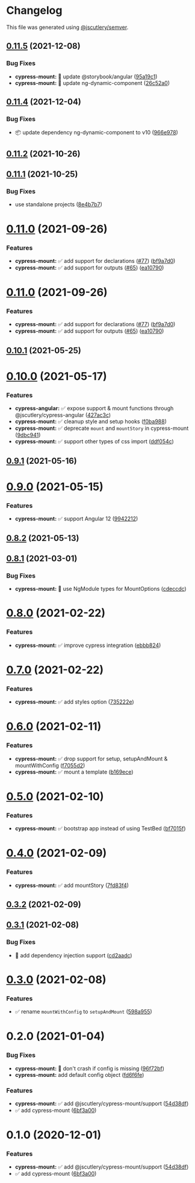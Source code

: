 # Changelog

This file was generated using [@jscutlery/semver](https://github.com/jscutlery/semver).

## [0.11.5](https://github.com/jscutlery/devkit/compare/cypress-mount-0.11.4...cypress-mount-0.11.5) (2021-12-08)


### Bug Fixes

* **cypress-mount:** 🐞 update @storybook/angular ([95a19c1](https://github.com/jscutlery/devkit/commit/95a19c169f24a79fcc95751439b28bbb516bb841))
* **cypress-mount:** 🐞 update ng-dynamic-component ([26c52a0](https://github.com/jscutlery/devkit/commit/26c52a065585864732720db53a33f7cde55b5ed2))



## [0.11.4](https://github.com/jscutlery/devkit/compare/cypress-mount-0.11.3...cypress-mount-0.11.4) (2021-12-04)


### Bug Fixes

* 📦 update dependency ng-dynamic-component to v10 ([966e978](https://github.com/jscutlery/devkit/commit/966e978821d70b560a090b589b1c22b3abb1d151))



## [0.11.2](https://github.com/jscutlery/test-utils/compare/cypress-mount-0.11.1...cypress-mount-0.11.2) (2021-10-26)



## [0.11.1](https://github.com/jscutlery/devkit/compare/cypress-mount-0.11.0...cypress-mount-0.11.1) (2021-10-25)


### Bug Fixes

* use standalone projects ([8e4b7b7](https://github.com/jscutlery/devkit/commit/8e4b7b7fc5405fa01b6114654211ac45ec9bfd5e))



# [0.11.0](https://github.com/jscutlery/devkit/compare/cypress-mount-0.10.1...cypress-mount-0.11.0) (2021-09-26)


### Features

* **cypress-mount:** ✅ add support for declarations ([#77](https://github.com/jscutlery/devkit/issues/77)) ([bf9a7d0](https://github.com/jscutlery/devkit/commit/bf9a7d07a7afcfec4a990b2ce17c5410abafccb7))
* **cypress-mount:** ✅ add support for outputs ([#65](https://github.com/jscutlery/devkit/issues/65)) ([ea10790](https://github.com/jscutlery/devkit/commit/ea107900273843c387da1dce023d61ec797d9d6f))



# [0.11.0](https://github.com/jscutlery/devkit/compare/cypress-mount-0.10.1...cypress-mount-0.11.0) (2021-09-26)


### Features

* **cypress-mount:** ✅ add support for declarations ([#77](https://github.com/jscutlery/devkit/issues/77)) ([bf9a7d0](https://github.com/jscutlery/devkit/commit/bf9a7d07a7afcfec4a990b2ce17c5410abafccb7))
* **cypress-mount:** ✅ add support for outputs ([#65](https://github.com/jscutlery/devkit/issues/65)) ([ea10790](https://github.com/jscutlery/devkit/commit/ea107900273843c387da1dce023d61ec797d9d6f))



## [0.10.1](https://github.com/jscutlery/devkit/compare/cypress-mount-0.10.0...cypress-mount-0.10.1) (2021-05-25)



# [0.10.0](https://github.com/jscutlery/devkit/compare/cypress-mount-0.9.1...cypress-mount-0.10.0) (2021-05-17)


### Features

* **cypress-angular:** ✅ expose support & mount functions through @jscutlery/cypress-angular ([427ac3c](https://github.com/jscutlery/devkit/commit/427ac3cdcb653a1cb7005bec822d304dc021b276))
* **cypress-mount:** ✅ cleanup style and setup hooks ([f0ba988](https://github.com/jscutlery/devkit/commit/f0ba98841e69457d20ee6bd54b49ecc43add5b39))
* **cypress-mount:** ✅ deprecate `mount` and `mountStory` in cypress-mount ([9dbc941](https://github.com/jscutlery/devkit/commit/9dbc941e738ee17ec8f5849ede54a14a298bf339))
* **cypress-mount:** ✅ support other types of css import ([ddf054c](https://github.com/jscutlery/devkit/commit/ddf054c5b5d53089cc3979b536df7bb8f59ee160))



## [0.9.1](https://github.com/jscutlery/devkit/compare/cypress-mount-0.9.0...cypress-mount-0.9.1) (2021-05-16)



# [0.9.0](https://github.com/jscutlery/devkit/compare/cypress-mount-0.8.2...cypress-mount-0.9.0) (2021-05-15)


### Features

* **cypress-mount:** ✅ support Angular 12 ([9942212](https://github.com/jscutlery/devkit/commit/99422127c3ed715447e21da4099f7011dad08c9b))



## [0.8.2](https://github.com/jscutlery/devkit/compare/cypress-mount-0.8.1...cypress-mount-0.8.2) (2021-05-13)



## [0.8.1](https://github.com/jscutlery/devkit/compare/cypress-mount-0.8.0...cypress-mount-0.8.1) (2021-03-01)


### Bug Fixes

* **cypress-mount:** 🐞 use NgModule types for MountOptions ([cdeccdc](https://github.com/jscutlery/devkit/commit/cdeccdc9b30c4b3503c7a989929d577ee8e0add3))



# [0.8.0](https://github.com/jscutlery/devkit/compare/cypress-mount-0.7.0...cypress-mount-0.8.0) (2021-02-22)


### Features

* **cypress-mount:** ✅ improve cypress integration ([ebbb824](https://github.com/jscutlery/devkit/commit/ebbb824af830496ac35fe6139d6c658d37d86b04))



# [0.7.0](https://github.com/jscutlery/devkit/compare/cypress-mount-0.6.0...cypress-mount-0.7.0) (2021-02-22)


### Features

* **cypress-mount:** ✅ add styles option ([735222e](https://github.com/jscutlery/devkit/commit/735222e348e7ff9715de0c454756df6e069609d3))



# [0.6.0](https://github.com/jscutlery/devkit/compare/cypress-mount-0.5.0...cypress-mount-0.6.0) (2021-02-11)


### Features

* **cypress-mount:** ✅ drop support for setup, setupAndMount & mountWithConfig ([f7055d2](https://github.com/jscutlery/devkit/commit/f7055d2c6e72eac0856602f56a57a79b781d60aa))
* **cypress-mount:** ✅ mount a template ([b169ece](https://github.com/jscutlery/devkit/commit/b169ece3995e115761ffaaa36e3be90049cd13f3))



# [0.5.0](https://github.com/jscutlery/devkit/compare/cypress-mount-0.4.0...cypress-mount-0.5.0) (2021-02-10)


### Features

* **cypress-mount:** ✅ bootstrap app instead of using TestBed ([bf7015f](https://github.com/jscutlery/devkit/commit/bf7015fc9a7c7006bda1aaa51cbbadc476e8628c))



# [0.4.0](https://github.com/jscutlery/devkit/compare/cypress-mount-0.3.2...cypress-mount-0.4.0) (2021-02-09)


### Features

* **cypress-mount:** ✅ add mountStory ([7fd83f4](https://github.com/jscutlery/devkit/commit/7fd83f4678cdc5355c357603388591a71ad14e33))



## [0.3.2](https://github.com/jscutlery/devkit/compare/cypress-mount-0.3.1...cypress-mount-0.3.2) (2021-02-09)



## [0.3.1](https://github.com/jscutlery/devkit/compare/cypress-mount-0.3.0...cypress-mount-0.3.1) (2021-02-08)


### Bug Fixes

* 🐞 add dependency injection support ([cd2aadc](https://github.com/jscutlery/devkit/commit/cd2aadc645b3b4134752b6f32eb5db317de4780d))



# [0.3.0](https://github.com/jscutlery/devkit/compare/cypress-mount-0.2.0...cypress-mount-0.3.0) (2021-02-08)


### Features

* ✅ rename `mountWithConfig` to `setupAndMount` ([598a955](https://github.com/jscutlery/devkit/commit/598a95517119f8fcebf120527c4d5e50fad50f47))



# 0.2.0 (2021-01-04)


### Bug Fixes

* **cypress-mount:** 🐞 don't crash if config is missing ([96f72bf](https://github.com/jscutlery/devkit/commit/96f72bf38b5993c1c28a62d5a5f2e2d9ff01f5f3))
* **cypress-mount:** add default config object ([fd6f6fe](https://github.com/jscutlery/devkit/commit/fd6f6fe28e6ec103b840b1617bebce8b8e9ccc89))


### Features

* **cypress-mount:** ✅ add @jscutlery/cypress-mount/support ([54d38df](https://github.com/jscutlery/devkit/commit/54d38dfd849afd9e93b388b0b2c009b7ad8e9879))
* ✅ add cypress-mount ([6bf3a00](https://github.com/jscutlery/devkit/commit/6bf3a0058f80df76db5692393fdf7de1d714d852))



# 0.1.0 (2020-12-01)


### Features

* **cypress-mount:** ✅ add @jscutlery/cypress-mount/support ([54d38df](https://github.com/jscutlery/devkit/commit/54d38dfd849afd9e93b388b0b2c009b7ad8e9879))
* ✅ add cypress-mount ([6bf3a00](https://github.com/jscutlery/devkit/commit/6bf3a0058f80df76db5692393fdf7de1d714d852))
